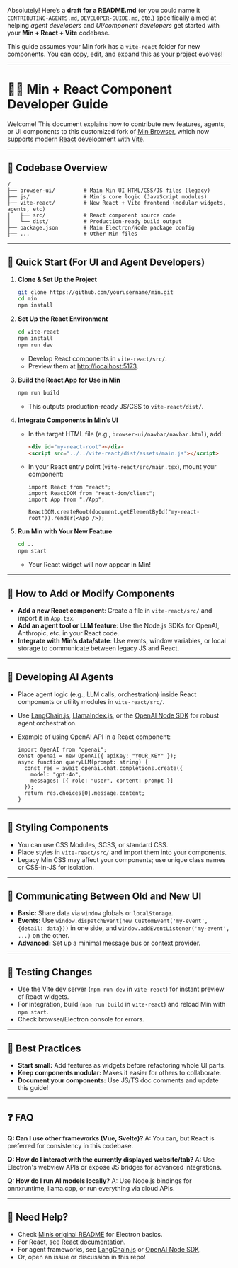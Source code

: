 Absolutely! Here’s a **draft for a README.md** (or you could name it `CONTRIBUTING-AGENTS.md`, `DEVELOPER-GUIDE.md`, etc.) specifically aimed at helping *agent developers* and *UI/component developers* get started with your **Min + React + Vite** codebase.

This guide assumes your Min fork has a `vite-react` folder for new components. You can copy, edit, and expand this as your project evolves!

---

# 🧑‍💻 Min + React Component Developer Guide

Welcome! This document explains how to contribute new features, agents, or UI components to this customized fork of [Min Browser](https://github.com/minbrowser/min), which now supports modern [React](https://react.dev/) development with [Vite](https://vitejs.dev/).

---

## 📂 Codebase Overview

```
/
├── browser-ui/         # Main Min UI HTML/CSS/JS files (legacy)
├── js/                 # Min’s core logic (JavaScript modules)
├── vite-react/         # New React + Vite frontend (modular widgets, agents, etc)
│   ├── src/            # React component source code
│   └── dist/           # Production-ready build output
├── package.json        # Main Electron/Node package config
├── ...                 # Other Min files
```

---

## 🚀 Quick Start (For UI and Agent Developers)

1. **Clone & Set Up the Project**

   ```bash
   git clone https://github.com/yourusername/min.git
   cd min
   npm install
   ```

2. **Set Up the React Environment**

   ```bash
   cd vite-react
   npm install
   npm run dev
   ```

   * Develop React components in `vite-react/src/`.
   * Preview them at [http://localhost:5173](http://localhost:5173).

3. **Build the React App for Use in Min**

   ```bash
   npm run build
   ```

   * This outputs production-ready JS/CSS to `vite-react/dist/`.

4. **Integrate Components in Min’s UI**

   * In the target HTML file (e.g., `browser-ui/navbar/navbar.html`), add:

     ```html
     <div id="my-react-root"></div>
     <script src="../../vite-react/dist/assets/main.js"></script>
     ```
   * In your React entry point (`vite-react/src/main.tsx`), mount your component:

     ```tsx
     import React from "react";
     import ReactDOM from "react-dom/client";
     import App from "./App";

     ReactDOM.createRoot(document.getElementById("my-react-root")).render(<App />);
     ```

5. **Run Min with Your New Feature**

   ```bash
   cd ..
   npm start
   ```

   * Your React widget will now appear in Min!

---

## 🧩 How to Add or Modify Components

* **Add a new React component**: Create a file in `vite-react/src/` and import it in `App.tsx`.
* **Add an agent tool or LLM feature**: Use the Node.js SDKs for OpenAI, Anthropic, etc. in your React code.
* **Integrate with Min’s data/state**: Use events, window variables, or local storage to communicate between legacy JS and React.

---

## 🦾 Developing AI Agents

* Place agent logic (e.g., LLM calls, orchestration) inside React components or utility modules in `vite-react/src/`.
* Use [LangChain.js](https://js.langchain.com/), [LlamaIndex.js](https://js.llamaindex.ai/), or the [OpenAI Node SDK](https://github.com/openai/openai-node) for robust agent orchestration.
* Example of using OpenAI API in a React component:

  ```tsx
  import OpenAI from "openai";
  const openai = new OpenAI({ apiKey: "YOUR_KEY" });
  async function queryLLM(prompt: string) {
    const res = await openai.chat.completions.create({
      model: "gpt-4o",
      messages: [{ role: "user", content: prompt }]
    });
    return res.choices[0].message.content;
  }
  ```

---

## 🎨 Styling Components

* You can use CSS Modules, SCSS, or standard CSS.
* Place styles in `vite-react/src/` and import them into your components.
* Legacy Min CSS may affect your components; use unique class names or CSS-in-JS for isolation.

---

## 🔗 Communicating Between Old and New UI

* **Basic:** Share data via `window` globals or `localStorage`.
* **Events:** Use `window.dispatchEvent(new CustomEvent('my-event', {detail: data}))` in one side, and `window.addEventListener('my-event', ...)` on the other.
* **Advanced:** Set up a minimal message bus or context provider.

---

## 🧪 Testing Changes

* Use the Vite dev server (`npm run dev` in `vite-react`) for instant preview of React widgets.
* For integration, build (`npm run build` in `vite-react`) and reload Min with `npm start`.
* Check browser/Electron console for errors.

---

## 📝 Best Practices

* **Start small:** Add features as widgets before refactoring whole UI parts.
* **Keep components modular:** Makes it easier for others to collaborate.
* **Document your components:** Use JS/TS doc comments and update this guide!

---

## ❓ FAQ

**Q: Can I use other frameworks (Vue, Svelte)?**
A: You can, but React is preferred for consistency in this codebase.

**Q: How do I interact with the currently displayed website/tab?**
A: Use Electron's webview APIs or expose JS bridges for advanced integrations.

**Q: How do I run AI models locally?**
A: Use Node.js bindings for onnxruntime, llama.cpp, or run everything via cloud APIs.

---

## 💬 Need Help?

* Check [Min’s original README](https://github.com/minbrowser/min) for Electron basics.
* For React, see [React documentation](https://react.dev/).
* For agent frameworks, see [LangChain.js](https://js.langchain.com/) or [OpenAI Node SDK](https://github.com/openai/openai-node).
* Or, open an issue or discussion in this repo!

